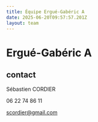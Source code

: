 ```yaml
---
title: Équipe Ergué-Gabéric A
date: 2025-06-20T09:57:57.201Z
layout: team
---
```


# Ergué-Gabéric A



## contact 

Sébastien CORDIER

06 22 74 86 11

scordier@gmail.com

